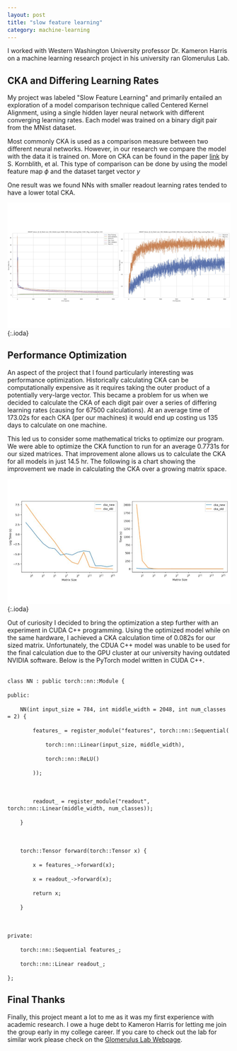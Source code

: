 ```yaml
---
layout: post
title: "slow feature learning"
category: machine-learning
---
```


I worked with Western Washington University professor Dr. Kameron Harris on a machine learning research project in his university ran Glomerulus Lab.

## CKA and Differing Learning Rates

My project was labeled "Slow Feature Learning" and primarily entailed an exploration of a model comparison technique called Centered Kernel Alignment, using a single hidden layer neural network with different converging learning rates. Each model was trained on a binary digit pair from the MNist dataset.

Most commonly CKA is used as a comparison measure between two different neural networks. However, in our research we compare the model with the data it is trained on. More on CKA can be found in the paper  [link](https://arxiv.org/abs/1905.00414 "'Similarity of Neural Network Representations Revisited'") by S. Kornblith, et al. This type of comparison can be done by using the model feature map $\phi$ and the dataset target vector $y$

One result was we found NNs with smaller readout learning rates tended to have a lower total CKA.

![Image description](/assets/img/cka-graphs.png){:.ioda}

## Performance Optimization

An aspect of the project that I found particularly interesting was performance optimization. Historically calculating CKA can be computationally expensive as it requires taking the outer product of a potentially very-large vector. This became a problem for us when we decided to calculate the CKA of each digit pair over a series of differing learning rates (causing for 67500 calculations). At an average time of 173.02s for each CKA (per our machines) it would end up costing us 135 days to calculate on one machine.

This led us to consider some mathematical tricks to optimize our program. We were able to optimize the CKA function to run for an average 0.7731s for our sized matrices. That improvement alone allows us to calculate the CKA for all models in just 14.5 hr. The following is a chart showing the improvement we made in calculating the CKA over a growing matrix space.

![optimization chart](/assets/img/optim-charts.jpg){:.ioda}

Out of curiosity I decided to bring the optimization a step further with an experiment in CUDA C++ programming. Using the optimized model while on the same hardware, I achieved a CKA calculation time of 0.082s for our sized matrix. Unfortunately, the CDUA C++ model was unable to be used for the final calculation due to the GPU cluster at our university having outdated NVIDIA software. Below is the PyTorch model written in CUDA C++.

``` 

class NN : public torch::nn::Module { 

public: 

    NN(int input_size = 784, int middle_width = 2048, int num_classes = 2) { 

        features_ = register_module("features", torch::nn::Sequential( 

            torch::nn::Linear(input_size, middle_width), 

            torch::nn::ReLU() 

        )); 

  

        readout_ = register_module("readout", torch::nn::Linear(middle_width, num_classes)); 

    } 

  

    torch::Tensor forward(torch::Tensor x) { 

        x = features_->forward(x); 

        x = readout_->forward(x); 

        return x; 

    } 

 

private: 

    torch::nn::Sequential features_; 

    torch::nn::Linear readout_; 

}; 

```

## Final Thanks 
 

Finally, this project meant a lot to me as it was my first experience with academic research. I owe a huge debt to Kameron Harris for letting me join the group early in my college career. If you care to check out the lab for similar work please check on the [Glomerulus Lab Webpage](https://glomerul.us/). 

